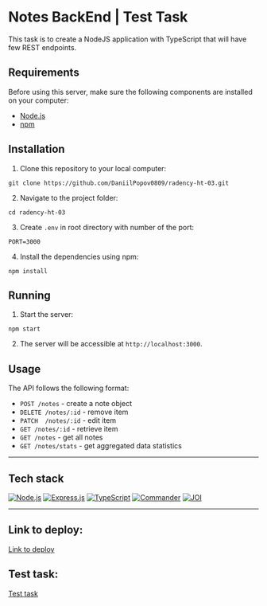 # Notes BackEnd | Test Task

This task is to create a NodeJS application with TypeScript that will have few REST
endpoints.

## Requirements

Before using this server, make sure the following components are installed on your computer:

- [Node.js](https://nodejs.org)
- [npm](https://www.npmjs.com/get-npm)

## Installation

1. Clone this repository to your local computer:

```shell
git clone https://github.com/DaniilPopov0809/radency-ht-03.git
```

2. Navigate to the project folder:

```shell
cd radency-ht-03
```

3. Create `.env` in root directory with number of the port:

```shell
PORT=3000
```

4. Install the dependencies using npm:

```shell
npm install
```

## Running

1. Start the server:

```shell
npm start
```

2. The server will be accessible at `http://localhost:3000`.

## Usage

The API follows the following format:

- `POST /notes` - create a note object
- `DELETE /notes/:id` - remove item
- `PATCH  /notes/:id` - edit item
- `GET /notes/:id` - retrieve item
- `GET /notes` - get all notes
- `GET /notes/stats` - get aggregated data statistics

---

## Tech stack

[![Node.js](https://img.shields.io/badge/Node.js-339933?style=for-the-badge&logo=nodedotjs&logoColor=white)](#)
[![Express.js](https://img.shields.io/badge/Express.js-000000?style=for-the-badge&logo=express&logoColor=white)](#)
[![TypeScript](https://img.shields.io/badge/TypeScript-007ACC?style=for-the-badge&logo=typescript&logoColor=white)](#)
[![Commander](https://img.shields.io/badge/commander-000000?style=for-the-badge)](#)
[![JOI](https://img.shields.io/badge/joi-F1FD1D?style=for-the-badge)](#)

---

## Link to deploy:
[Link to deploy](https://notes-9q14.onrender.com)

## Test task:
[Test task](https://drive.google.com/file/d/1KJGc_3Qt2v-FRsuiWYVq8CQse2_fzMS5/view?usp=drive_link)